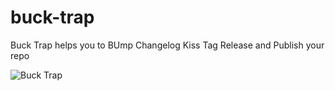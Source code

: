 # buck-trap
Buck Trap helps you to BUmp Changelog Kiss Tag Release and Publish your repo

![Buck Trap](http://orig04.deviantart.net/6358/f/2012/033/3/9/deer_sketches_by_redbuzzardart-d4ofk0z.jpg "Bucks by Nadia van der Donk")

